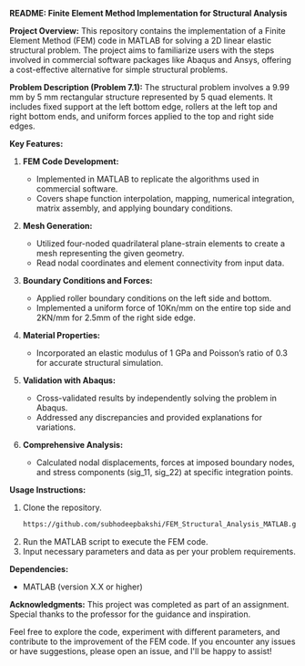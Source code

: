 **README: Finite Element Method Implementation for Structural Analysis**

**Project Overview:**
This repository contains the implementation of a Finite Element Method (FEM) code in MATLAB for solving a 2D linear elastic structural problem. The project aims to familiarize users with the steps involved in commercial software packages like Abaqus and Ansys, offering a cost-effective alternative for simple structural problems.

**Problem Description (Problem 7.1):**
The structural problem involves a 9.99 mm by 5 mm rectangular structure represented by 5 quad elements. It includes fixed support at the left bottom edge, rollers at the left top and right bottom ends, and uniform forces applied to the top and right side edges.

**Key Features:**
1. **FEM Code Development:**
   - Implemented in MATLAB to replicate the algorithms used in commercial software.
   - Covers shape function interpolation, mapping, numerical integration, matrix assembly, and applying boundary conditions.

2. **Mesh Generation:**
   - Utilized four-noded quadrilateral plane-strain elements to create a mesh representing the given geometry.
   - Read nodal coordinates and element connectivity from input data.

3. **Boundary Conditions and Forces:**
   - Applied roller boundary conditions on the left side and bottom.
   - Implemented a uniform force of 10Kn/mm on the entire top side and 2KN/mm for 2.5mm of the right side edge.

4. **Material Properties:**
   - Incorporated an elastic modulus of 1 GPa and Poisson’s ratio of 0.3 for accurate structural simulation.

5. **Validation with Abaqus:**
   - Cross-validated results by independently solving the problem in Abaqus.
   - Addressed any discrepancies and provided explanations for variations.

6. **Comprehensive Analysis:**
   - Calculated nodal displacements, forces at imposed boundary nodes, and stress components (sig_11, sig_22) at specific integration points.

**Usage Instructions:**
1. Clone the repository.
   ```bash
   https://github.com/subhodeepbakshi/FEM_Structural_Analysis_MATLAB.git
   ```
2. Run the MATLAB script to execute the FEM code.
3. Input necessary parameters and data as per your problem requirements.

**Dependencies:**
- MATLAB (version X.X or higher)

**Acknowledgments:**
This project was completed as part of an assignment. Special thanks to the professor for the guidance and inspiration.

Feel free to explore the code, experiment with different parameters, and contribute to the improvement of the FEM code. If you encounter any issues or have suggestions, please open an issue, and I'll be happy to assist!
